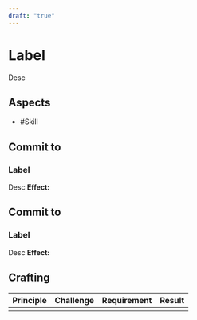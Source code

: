 ```yaml
---
draft: "true"
---
```

# Label
Desc
## Aspects
- #Skill
## Commit to 
### Label
Desc
**Effect:**
## Commit to 
### Label
Desc
**Effect:**

## Crafting
| Principle | Challenge | Requirement | Result |
| --------- | --------- | ----------- | ------ |
|           |           |             |        |
